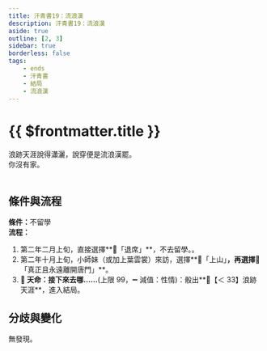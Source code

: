 ```yaml
---
title: 汗青書19：流浪漢
description: 汗青書19：流浪漢
aside: true
outline: [2, 3]
sidebar: true
borderless: false
tags:
    - ends
    - 汗青書
    - 結局
    - 流浪漢
---
```


# {{ $frontmatter.title }}

<EndBackground no=19 title="流浪漢">
浪跡天涯說得瀟灑，說穿便是流浪漢罷。<br>
你沒有家。<br>
<br>
<!-- 此處因排版, 放入部分空行, 無理由請勿移除 -->
</EndBackground>

## 條件與流程

<strong>條件：</strong>不留學<br>
**流程：**<br>

1. 第二年二月上旬，直接選擇**📜「退席」**，不去留學。。
2. 第二年十月上旬，<Girl0Icon>小師妹</Girl0Icon>（或加上<Girl2Icon>葉雲裳</Girl2Icon>）來訪，選擇**📜「上山」**，再選擇**📖「真正且永遠離開唐門」**。
3. **🎲 天命：接下來去哪......**(上限 99，➖ 減值：性情)：骰出**🧾【＜ 33】浪跡天涯**，進入結局。

## 分歧與變化

無發現。
